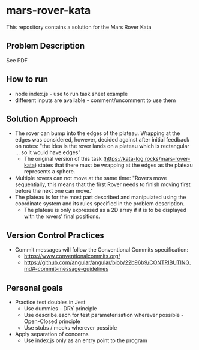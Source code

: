 # mars-rover-kata
This repository contains a solution for the Mars Rover Kata
## Problem Description
See PDF
## How to run
* node index.js - use to run task sheet example
* different inputs are available - comment/uncomment to use them
## Solution Approach
* The rover can bump into the edges of the plateau. Wrapping at the edges was considered, however, decided against after initial feedback on notes: "the idea is the rover lands on a plateau which is rectangular ... so it would have edges"
  * The original version of this task (https://kata-log.rocks/mars-rover-kata) states that there must be wrapping at the edges as the plateau represents a sphere.
* Multiple rovers can not move at the same time: "Rovers move sequentially, this means that the first Rover needs to finish moving first before the next one can move."
* The plateau is for the most part described and manipulated using the coordinate system and its rules specified in the problem description.
  * The plateau is only expressed as a 2D array if it is to be displayed with the rovers' final positions.
## Version Control Practices
* Commit messages will follow the Conventional Commits specification:
  * https://www.conventionalcommits.org/
  * https://github.com/angular/angular/blob/22b96b9/CONTRIBUTING.md#-commit-message-guidelines
## Personal goals
* Practice test doubles in Jest
  * Use dummies - DRY principle
  * Use describe.each for test parameterisation wherever possible - Open-Closed principle
  * Use stubs / mocks wherever possible
* Apply separation of concerns
  * Use index.js only as an entry point to the program
